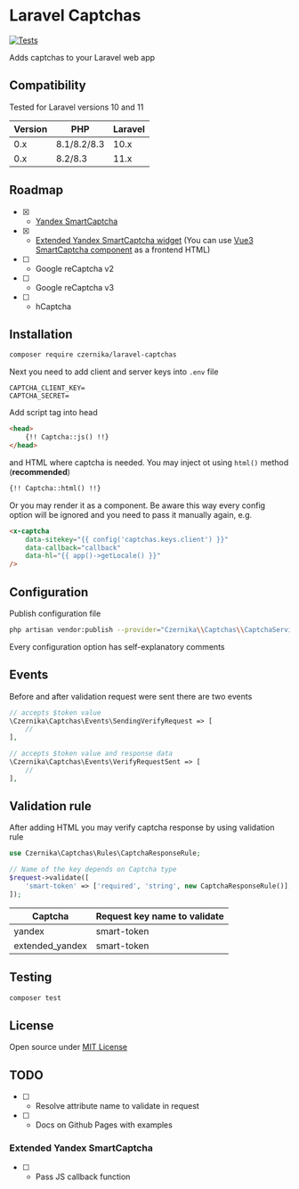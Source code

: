 # Laravel Captchas

[![Tests](https://github.com/czernika/laravel-captchas/actions/workflows/tests.yml/badge.svg)](https://github.com/czernika/laravel-captchas/actions/workflows/tests.yml)

Adds captchas to your Laravel web app

## Compatibility

Tested for Laravel versions 10 and 11

| Version | PHP         | Laravel |
|---------|-------------|---------|
| 0.x     | 8.1/8.2/8.3 | 10.x    |
| 0.x     | 8.2/8.3     | 11.x    |

## Roadmap

- [x] - [Yandex SmartCaptcha](https://cloud.yandex.ru/en/docs/smartcaptcha/quickstart)
- [x] - [Extended Yandex SmartCaptcha widget](https://cloud.yandex.ru/en/docs/smartcaptcha/concepts/widget-methods#extended-method) (You can use [Vue3 SmartCaptcha component](https://github.com/czernika/vue3-smart-captcha) as a frontend HTML)
- [ ] - Google reCaptcha v2
- [ ] - Google reCaptcha v3
- [ ] - hCaptcha

## Installation

```sh
composer require czernika/laravel-captchas
```

Next you need to add client and server keys into `.env` file

```
CAPTCHA_CLIENT_KEY=
CAPTCHA_SECRET=
```

Add script tag into head

```html
<head>
    {!! Captcha::js() !!}
</head>
```

and HTML where captcha is needed. You may inject ot using `html()` method (**recommended**)

```html
{!! Captcha::html() !!}
```

Or you may render it as a component. Be aware this way every config option will be ignored and you need to pass it manually again, e.g.

```html
<x-captcha
    data-sitekey="{{ config('captchas.keys.client') }}"
    data-callback="callback"
    data-hl="{{ app()->getLocale() }}"
/>
```

## Configuration

Publish configuration file

```sh
php artisan vendor:publish --provider="Czernika\\Captchas\\CaptchaServiceProvider"
```

Every configuration option has self-explanatory comments

## Events

Before and after validation request were sent there are two events

```php
// accepts $token value
\Czernika\Captchas\Events\SendingVerifyRequest => [
    //
],

// accepts $token value and response data
\Czernika\Captchas\Events\VerifyRequestSent => [
    // 
],
```

## Validation rule

After adding HTML you may verify captcha response by using validation rule

```php
use Czernika\Captchas\Rules\CaptchaResponseRule;

// Name of the key depends on Captcha type
$request->validate([
    'smart-token' => ['required', 'string', new CaptchaResponseRule()],
]);
```

| Captcha         | Request key name to validate |
|-----------------|------------------------------|
| yandex          | smart-token                  |
| extended_yandex | smart-token                  |

## Testing

```sh
composer test
```

## License

Open source under [MIT License](LICENSE)

## TODO

- [ ] - Resolve attribute name to validate in request
- [ ] - Docs on Github Pages with examples

### Extended Yandex SmartCaptcha

- [ ] - Pass JS callback function
